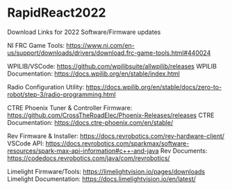 # RapidReact2022
Download Links for 2022 Software/Firmware updates

NI FRC Game Tools:
https://www.ni.com/en-us/support/downloads/drivers/download.frc-game-tools.html#440024

WPILIB/VSCode:
https://github.com/wpilibsuite/allwpilib/releases
WPILIB Documentation:
https://docs.wpilib.org/en/stable/index.html

Radio Configuration Utility:
https://docs.wpilib.org/en/stable/docs/zero-to-robot/step-3/radio-programming.html

CTRE Phoenix Tuner & Controller Firmware:
https://github.com/CrossTheRoadElec/Phoenix-Releases/releases
CTRE Documentation:
https://docs.ctre-phoenix.com/en/stable/

Rev Firmware & Installer:
https://docs.revrobotics.com/rev-hardware-client/
VSCode API:
https://docs.revrobotics.com/sparkmax/software-resources/spark-max-api-information#c++-and-java
Rev Documents:
https://codedocs.revrobotics.com/java/com/revrobotics/

Limelight Firmware/Tools:
https://limelightvision.io/pages/downloads
Limelight Documentation:
https://docs.limelightvision.io/en/latest/
